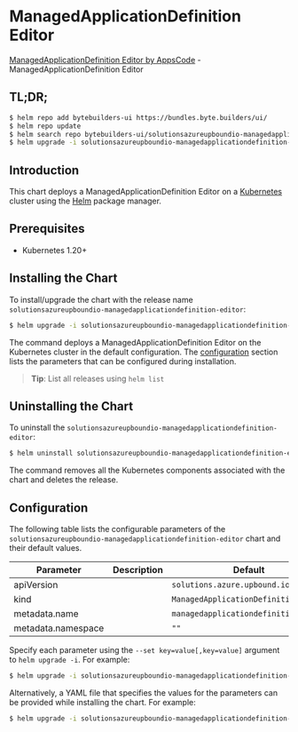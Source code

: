 # ManagedApplicationDefinition Editor

[ManagedApplicationDefinition Editor by AppsCode](https://byte.builders) - ManagedApplicationDefinition Editor

## TL;DR;

```bash
$ helm repo add bytebuilders-ui https://bundles.byte.builders/ui/
$ helm repo update
$ helm search repo bytebuilders-ui/solutionsazureupboundio-managedapplicationdefinition-editor --version=v0.4.18
$ helm upgrade -i solutionsazureupboundio-managedapplicationdefinition-editor bytebuilders-ui/solutionsazureupboundio-managedapplicationdefinition-editor -n default --create-namespace --version=v0.4.18
```

## Introduction

This chart deploys a ManagedApplicationDefinition Editor on a [Kubernetes](http://kubernetes.io) cluster using the [Helm](https://helm.sh) package manager.

## Prerequisites

- Kubernetes 1.20+

## Installing the Chart

To install/upgrade the chart with the release name `solutionsazureupboundio-managedapplicationdefinition-editor`:

```bash
$ helm upgrade -i solutionsazureupboundio-managedapplicationdefinition-editor bytebuilders-ui/solutionsazureupboundio-managedapplicationdefinition-editor -n default --create-namespace --version=v0.4.18
```

The command deploys a ManagedApplicationDefinition Editor on the Kubernetes cluster in the default configuration. The [configuration](#configuration) section lists the parameters that can be configured during installation.

> **Tip**: List all releases using `helm list`

## Uninstalling the Chart

To uninstall the `solutionsazureupboundio-managedapplicationdefinition-editor`:

```bash
$ helm uninstall solutionsazureupboundio-managedapplicationdefinition-editor -n default
```

The command removes all the Kubernetes components associated with the chart and deletes the release.

## Configuration

The following table lists the configurable parameters of the `solutionsazureupboundio-managedapplicationdefinition-editor` chart and their default values.

|     Parameter      | Description |                     Default                     |
|--------------------|-------------|-------------------------------------------------|
| apiVersion         |             | <code>solutions.azure.upbound.io/v1beta1</code> |
| kind               |             | <code>ManagedApplicationDefinition</code>       |
| metadata.name      |             | <code>managedapplicationdefinition</code>       |
| metadata.namespace |             | <code>""</code>                                 |


Specify each parameter using the `--set key=value[,key=value]` argument to `helm upgrade -i`. For example:

```bash
$ helm upgrade -i solutionsazureupboundio-managedapplicationdefinition-editor bytebuilders-ui/solutionsazureupboundio-managedapplicationdefinition-editor -n default --create-namespace --version=v0.4.18 --set apiVersion=solutions.azure.upbound.io/v1beta1
```

Alternatively, a YAML file that specifies the values for the parameters can be provided while
installing the chart. For example:

```bash
$ helm upgrade -i solutionsazureupboundio-managedapplicationdefinition-editor bytebuilders-ui/solutionsazureupboundio-managedapplicationdefinition-editor -n default --create-namespace --version=v0.4.18 --values values.yaml
```
